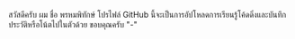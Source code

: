สวัสดีครับ ผม ชื่อ พรหมพิทักษ์ โปรไฟล์ GitHub นี้จะเป็นการอัปโหลดการเรียนรู้โค้ดดิ่งและบันทึกประวัติหรือโน้ตไปในตัวด้วย
ขอบคุณครับ "*-*"
<!---
Phromphithak/Phromphithak is a ✨ special ✨ repository because its `README.md` (this file) appears on your GitHub profile.
You can click the Preview link to take a look at your changes.
--->

